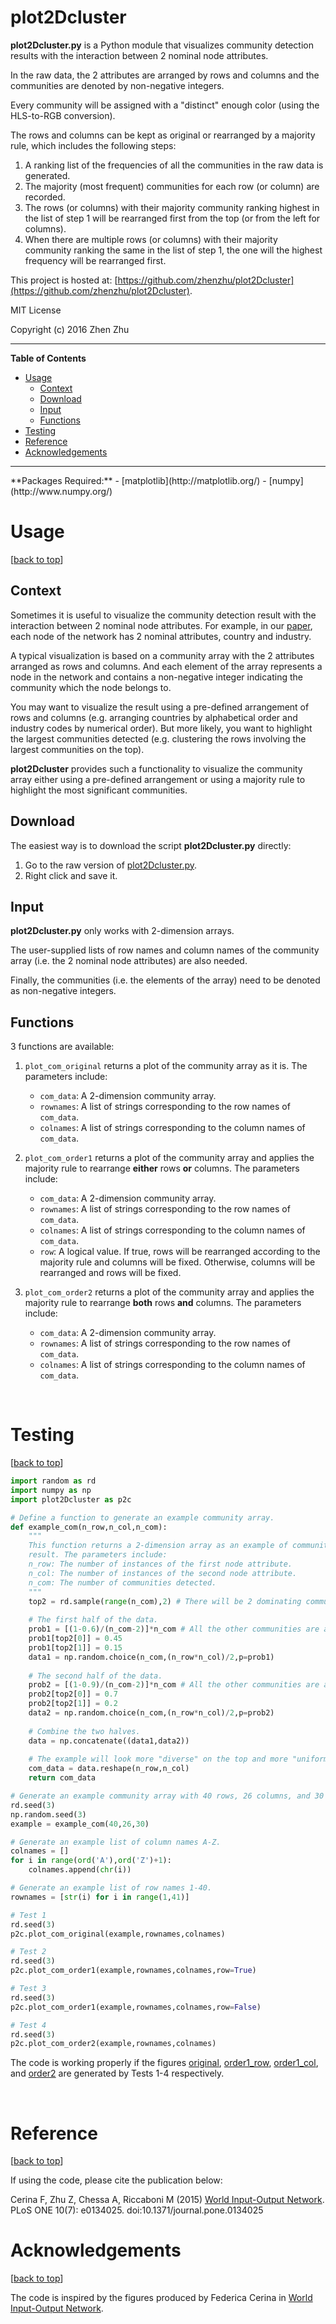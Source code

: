 # plot2Dcluster

**plot2Dcluster.py** is a Python module that visualizes community detection results with the 
interaction between 2 nominal node attributes. 

In the raw data, the 2 attributes are arranged by rows and columns and the 
communities are denoted by non-negative integers. 

Every community will be assigned with a "distinct" enough color (using the 
HLS-to-RGB conversion). 

The rows and columns can be kept as original or rearranged by a majority
rule, which includes the following steps:

1. A ranking list of the frequencies of all the communities in the raw 
data is generated. 
2. The majority (most frequent) communities for each row (or column) are 
recorded.
3. The rows (or columns) with their majority community ranking highest 
in the list of step 1 will be rearranged first from the top (or from the 
left for columns). 
4. When there are multiple rows (or columns) with their majority
    community ranking the same in the list of step 1, the one will the 
	highest
    frequency will be rearranged first. 

This project is hosted at: [https://github.com/zhenzhu/plot2Dcluster](https://github.com/zhenzhu/plot2Dcluster).

MIT License

Copyright (c) 2016 Zhen Zhu

<hr>

**Table of Contents**
- [Usage](#usage)
	- [Context](#context)
	- [Download](#download)
	- [Input](#input)
	- [Functions](#functions)
- [Testing](#testing)
- [Reference](#reference)
- [Acknowledgements](#acknowledgements)

<hr>
**Packages Required:**
- [matplotlib](http://matplotlib.org/)
- [numpy](http://www.numpy.org/)

<br>

# Usage
[[back to top](#plot2dcluster)]

## Context
Sometimes it is useful to visualize the community detection result with 
the interaction between 2 nominal node attributes. 
For example, in our [paper](http://journals.plos.org/plosone/article?id=10.1371/journal.pone.0134025), each node of the network has 2 nominal
attributes, country and industry. 

A typical visualization is based on a community array with the 2 attributes
arranged as rows and columns. And each element of the array represents a
node in the network and contains a
non-negative integer indicating the community which the node
belongs to. 

You may want to visualize the result using a pre-defined arrangement of
rows and columns (e.g. arranging countries by alphabetical order and 
industry codes by numerical order). But more likely, you want to highlight
the largest communities detected (e.g. clustering the rows involving the
largest communities on the top). 

**plot2Dcluster** provides such a functionality to visualize the community
array either using a pre-defined arrangement or using a majority rule to
highlight the most significant communities. 

## Download
The easiest way is to download the script **plot2Dcluster.py** directly:

1. Go to the raw version of [plot2Dcluster.py](https://raw.githubusercontent.com/zhenzhu/plot2Dcluster/master/plot2Dcluster.py).
2. Right click and save it. 

## Input

**plot2Dcluster.py** only works with 2-dimension arrays.

The user-supplied lists of row names and column names of the community
array (i.e. the 2 nominal node attributes) are also needed.

Finally, the communities (i.e. the elements of the array) need to be
denoted as non-negative integers. 


## Functions

3 functions are available:

1. `plot_com_original` returns a plot of the community array as it is. The parameters
    include:
    * `com_data`: A 2-dimension community array. 
    * `rownames`: A list of strings corresponding to the row names of `com_data`.
    * `colnames`: A list of strings corresponding to the column names of `com_data`.

2. `plot_com_order1` returns a plot of the community array and applies the majority
    rule to rearrange **either** rows **or** columns. The parameters include:
    * `com_data`: A 2-dimension community array.
    * `rownames`: A list of strings corresponding to the row names of `com_data`.
    * `colnames`: A list of strings corresponding to the column names of `com_data`.
    * `row`: A logical value. If true, rows will be rearranged according to
    the majority rule and columns will be fixed. Otherwise, columns will
    be rearranged and rows will be fixed. 

3. `plot_com_order2` returns a plot of the community array and applies the majority
    rule to rearrange **both** rows **and** columns. The parameters include:
    * `com_data`: A 2-dimension community array.
    * `rownames`: A list of strings corresponding to the row names of `com_data`.
    * `colnames`: A list of strings corresponding to the column names of `com_data`.


<br>

# Testing
[[back to top](#plot2dcluster)]


```python
import random as rd
import numpy as np
import plot2Dcluster as p2c

# Define a function to generate an example community array.
def example_com(n_row,n_col,n_com):
    """
    This function returns a 2-dimension array as an example of community detection
    result. The parameters include:
    n_row: The number of instances of the first node attribute.
    n_col: The number of instances of the second node attribute.
    n_com: The number of communities detected.
    """
    top2 = rd.sample(range(n_com),2) # There will be 2 dominating communities detected.
    
    # The first half of the data.
    prob1 = [(1-0.6)/(n_com-2)]*n_com # All the other communities are assigned with the same probability.
    prob1[top2[0]] = 0.45
    prob1[top2[1]] = 0.15
    data1 = np.random.choice(n_com,(n_row*n_col)/2,p=prob1)
    
    # The second half of the data.
    prob2 = [(1-0.9)/(n_com-2)]*n_com # All the other communities are assigned with the same probability.
    prob2[top2[0]] = 0.7
    prob2[top2[1]] = 0.2
    data2 = np.random.choice(n_com,(n_row*n_col)/2,p=prob2)
    
    # Combine the two halves.
    data = np.concatenate((data1,data2))
    
    # The example will look more "diverse" on the top and more "uniform" on the bottom.
    com_data = data.reshape(n_row,n_col)
    return com_data

# Generate an example community array with 40 rows, 26 columns, and 30 communities.
rd.seed(3)
np.random.seed(3)
example = example_com(40,26,30)

# Generate an example list of column names A-Z.
colnames = []
for i in range(ord('A'),ord('Z')+1):
    colnames.append(chr(i))

# Generate an example list of row names 1-40.
rownames = [str(i) for i in range(1,41)]

# Test 1
rd.seed(3)
p2c.plot_com_original(example,rownames,colnames)

# Test 2
rd.seed(3)
p2c.plot_com_order1(example,rownames,colnames,row=True)

# Test 3
rd.seed(3)
p2c.plot_com_order1(example,rownames,colnames,row=False)

# Test 4
rd.seed(3)
p2c.plot_com_order2(example,rownames,colnames)
```

The code is working properly if the figures [original](https://github.com/zhenzhu/plot2Dcluster/blob/master/examples/original.png), 
[order1_row](https://github.com/zhenzhu/plot2Dcluster/blob/master/examples/order1_row.png), 
[order1_col](https://github.com/zhenzhu/plot2Dcluster/blob/master/examples/order1_col.png), 
and [order2](https://github.com/zhenzhu/plot2Dcluster/blob/master/examples/order2.png) are generated by Tests 1-4 respectively.


<br>

# Reference
[[back to top](#plot2dcluster)]

If using the code, please cite the publication below:

Cerina F, Zhu Z, Chessa A, Riccaboni M (2015)
[World Input-Output Network](http://journals.plos.org/plosone/article?id=10.1371/journal.pone.0134025). 
PLoS ONE 10(7): e0134025. doi:10.1371/journal.pone.0134025

# Acknowledgements
[[back to top](#plot2dcluster)]

The code is inspired by the figures produced by Federica Cerina in [World Input-Output Network](http://journals.plos.org/plosone/article?id=10.1371/journal.pone.0134025).
